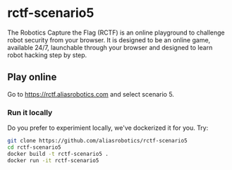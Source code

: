 # rctf-scenario5

The Robotics Capture the Flag (RCTF) is an online playground to challenge robot security from your browser. It is designed to be an online game, available 24/7, launchable through your browser and designed to learn robot hacking step by step.

## Play online
Go to https://rctf.aliasrobotics.com and select scenario 5.

### Run it locally
Do you prefer to experimient locally, we've dockerized it for you. Try:

```bash
git clone https://github.com/aliasrobotics/rctf-scenario5
cd rctf-scenario5
docker build -t rctf-scenario5 .
docker run -it rctf-scenario5
```
